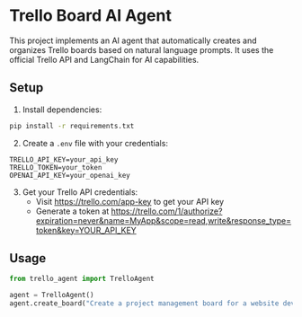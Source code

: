 # Trello Board AI Agent

This project implements an AI agent that automatically creates and organizes Trello boards based on natural language prompts. It uses the official Trello API and LangChain for AI capabilities.

## Setup

1. Install dependencies:
```bash
pip install -r requirements.txt
```

2. Create a `.env` file with your credentials:
```
TRELLO_API_KEY=your_api_key
TRELLO_TOKEN=your_token
OPENAI_API_KEY=your_openai_key
```

3. Get your Trello API credentials:
   - Visit https://trello.com/app-key to get your API key
   - Generate a token at https://trello.com/1/authorize?expiration=never&name=MyApp&scope=read,write&response_type=token&key=YOUR_API_KEY

## Usage

```python
from trello_agent import TrelloAgent

agent = TrelloAgent()
agent.create_board("Create a project management board for a website development project")
```
